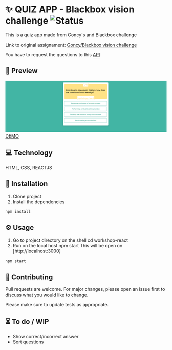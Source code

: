 # ✨ QUIZ APP - Blackbox vision challenge ![Status](https://img.shields.io/badge/Status-WIP-yellow)

This is a quiz app made from Goncy's and Blackbox challenge

Link to original assignament: [Goncy/Blackbox vision challenge](https://github.com/goncy/blackbox-vision-challenge)

You have to request the questions to this [API](https://opentdb.com/api.php?amount=10)

## 🎨 Preview

![demo preview](src/assets/demo.png)
[DEMO](https://nicolezimerman.github.io/blackbox-vision-challenge-react/)

## 💻 Technology
HTML, CSS, REACTJS

## 🚀 Installation

1. Clone project
2. Install the dependencies
```bash
npm install
```

## ⚙️ Usage
1. Go to project directory on the shell cd workshop-react
2. Run on the local host npm start This will be open on [http://localhost:3000]
```bash
npm start
```

## 🔨 Contributing

Pull requests are welcome. For major changes, please open an issue first to discuss what you would like to change.

Please make sure to update tests as appropriate.

## ⏳ To do / WIP

- Show correct/incorrect answer
- Sort questions
